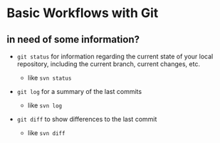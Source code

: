 # Basic Workflows with Git

## in need of some information?

- `git status` for information regarding the current state of your local repository, including the current branch, current changes, etc.
  - like `svn status`

- `git log` for a summary of the last commits
  - like `svn log`

- `git diff` to show differences to the last commit
  - like `svn diff`